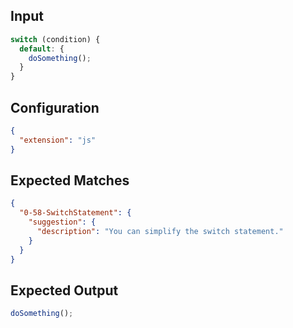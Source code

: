 
## Input
```javascript input
switch (condition) {
  default: {
    doSomething();
  }
}
```

## Configuration
```json configuration
{
  "extension": "js"
}
```

## Expected Matches
```json expected matches
{
  "0-58-SwitchStatement": {
    "suggestion": {
      "description": "You can simplify the switch statement."
    }
  }
}
```

## Expected Output
```javascript expected output
doSomething();
```
